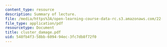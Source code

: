 ```yaml
---
content_type: resource
description: Summary of lecture.
file: /media/https%3A/open-learning-course-data-rc.s3.amazonaws.com/22-55j-principles-of-radiation-interactions-fall-2004/548fb4f358bb609494ec3fc7db8f72f0_cluster_damage.pdf
file_type: application/pdf
resourcetype: Document
title: cluster_damage.pdf
uid: 548fb4f3-58bb-6094-94ec-3fc7db8f72f0
---
```

